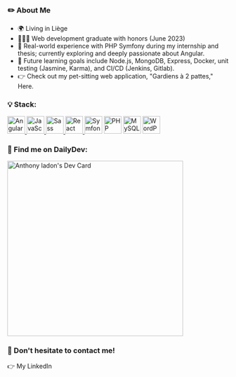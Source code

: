 ### ✏️ About Me
- 🌍 Living in Liège
- 👨🏻‍🎓 Web development graduate with honors (June 2023)
- 🧠 Real-world experience with PHP Symfony during my internship and thesis; currently exploring and deeply passionate about Angular.
- 🚀 Future learning goals include Node.js, MongoDB, Express, Docker, unit testing (Jasmine, Karma), and CI/CD (Jenkins, Gitlab).
- 👉 Check out my pet-sitting web application, "Gardiens à 2 pattes," Here.

### :bulb: Stack:
<p>
     <a href="https://angular.io/" target="_blank"> <img src="https://upload.wikimedia.org/wikipedia/commons/thumb/c/cf/Angular_full_color_logo.svg/2048px-Angular_full_color_logo.svg.png" alt="Angular" width="40" height="40"/> </a>
     <a href="https://www.typescriptlang.org/" target="_blank"> <img src="https://upload.wikimedia.org/wikipedia/commons/thumb/4/4c/Typescript_logo_2020.svg/1024px-Typescript_logo_2020.svg.png" alt="JavaScript" width="40" height="40"/> </a>
      <a href="https://sass-lang.com/" target="_blank"> <img src="https://sass-lang.com/assets/img/logos/logo.svg" alt="Sass" width="40" height="40"/> </a>
      <a href="https://react.dev/" target="_blank"> <img src="https://cdn4.iconfinder.com/data/icons/logos-3/600/React.js_logo-512.png" alt="React" width="40" height="40"/> </a>
      <a href="https://symfony.com/" target="_blank"><img src="https://logos-download.com/wp-content/uploads/2019/01/Symfony_Logo.png" alt="Symfony" width="40" height="40"/></a>
      <a href="https://www.php.net/" target="_blank"><img src="https://upload.wikimedia.org/wikipedia/commons/2/27/PHP-logo.svg" alt="PHP" width="40" height="40"/></a>
      <a href="https://www.mysql.com/fr/" target="_blank"><img src="https://upload.wikimedia.org/wikipedia/fr/thumb/6/62/MySQL.svg/1200px-MySQL.svg.png" alt="MySQL" width="40" height="40"/></a>
      <a href="https://wordpress.com/fr/" target="_blank"><img src="https://upload.wikimedia.org/wikipedia/commons/thumb/9/98/WordPress_blue_logo.svg/1200px-WordPress_blue_logo.svg.png" alt="WordPress" width="40" height="40"/></a>
     
### :bookmark: Find me on DailyDev:
<a href="https://app.daily.dev/bartav3l"><img src="https://api.daily.dev/devcards/4ea31442ef174d0cbcf0085867b10944.png?r=jf8" width="400" alt="Anthony ladon's Dev Card"/></a>

### :eyes: Don't hesitate to contact me!
👉 My LinkedIn
